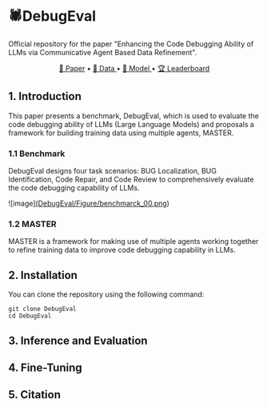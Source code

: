 # 🕷️DebugEval 
Official repository for the paper "Enhancing the Code Debugging Ability of LLMs via
Communicative Agent Based Data Refinement".

<p align="center">
    <a href="">📜 Paper</a> •
    <a href="">🤗 Data </a> •
    <a href="">🤖 Model </a> •
    <a href="">🏆 Leaderboard</a> 
</p>

## 1. Introduction
This paper presents a benchmark, DebugEval, which is used to evaluate the code debugging ability of LLMs (Large Language Models) and proposals a framework for building training data using multiple agents, MASTER.

### 1.1 Benchmark
DebugEval designs four task scenarios: BUG Localization, BUG Identification, Code Repair, and Code Review to comprehensively evaluate the code debugging capability of LLMs.

![image][(DebugEval/Figure/benchmarck_00.png](https://github.com/NEUIR/DebugEval/blob/main/Figure/benchmark_00.png))
### 1.2 MASTER
MASTER is a framework for making use of multiple agents working together to refine training data to improve code debugging capability in LLMs.

## 2. Installation
You can clone the repository using the following command:

```
git clone DebugEval
cd DebugEval
```

## 3. Inference and Evaluation

## 4. Fine-Tuning

## 5. Citation
